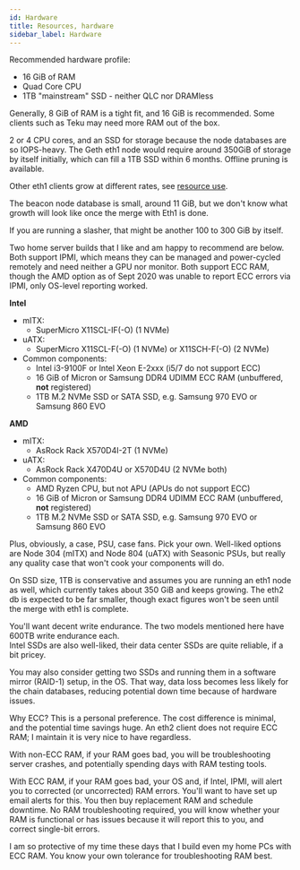 ```yaml
---
id: Hardware
title: Resources, hardware
sidebar_label: Hardware
---
```


Recommended hardware profile:
* 16 GiB of RAM
* Quad Core CPU
* 1TB "mainstream" SSD - neither QLC nor DRAMless

Generally, 8 GiB of RAM is a tight fit, and 16 GiB is recommended. Some clients
such as Teku may need more RAM out of the box.

2 or 4 CPU cores, and an SSD for storage because the node databases
are so IOPS-heavy. The Geth eth1 node would require around 350GiB of storage by
itself initially, which can fill a 1TB SSD within 6 months. Offline pruning is available.

Other eth1 clients grow at different rates, see [resource use](../Usage/ResourceUsage.md).

The beacon node database is small, around 11 GiB, but we don't know what growth will
look like once the merge with Eth1 is done.

If you are running a slasher, that might be another 100 to 300 GiB by itself.

Two home server builds that I like and am happy to recommend are below. Both support
IPMI, which means they can be managed and power-cycled remotely and need neither
a GPU nor monitor. Both support ECC RAM, though the AMD option as of Sept 2020
was unable to report ECC errors via IPMI, only OS-level reporting worked.

**Intel**

* mITX: 
  * SuperMicro X11SCL-IF(-O) (1 NVMe)
* uATX:
  * SuperMicro X11SCL-F(-O) (1 NVMe) or X11SCH-F(-O) (2 NVMe)
* Common components:
  * Intel i3-9100F or Intel Xeon E-2xxx (i5/7 do not support ECC)
  * 16 GiB of Micron or Samsung DDR4 UDIMM ECC RAM (unbuffered, **not** registered)
  * 1TB M.2 NVMe SSD or SATA SSD, e.g. Samsung 970 EVO or Samsung 860 EVO

**AMD**

* mITX:
  * AsRock Rack X570D4I-2T (1 NVMe)
* uATX:
  * AsRock Rack X470D4U or X570D4U (2 NVMe both)
* Common components:
  * AMD Ryzen CPU, but not APU (APUs do not support ECC)
  * 16 GiB of Micron or Samsung DDR4 UDIMM ECC RAM (unbuffered, **not** registered)
  * 1TB M.2 NVMe SSD or SATA SSD, e.g. Samsung 970 EVO or Samsung 860 EVO

Plus, obviously, a case, PSU, case fans. Pick your own. Well-liked
options are Node 304 (mITX) and Node 804 (uATX) with Seasonic PSUs,
but really any quality case that won't cook your components will do.

On SSD size, 1TB is conservative and assumes you are running
an eth1 node as well, which currently takes about 350 GiB and keeps
growing. The eth2 db is expected to be far smaller, though exact figures
won't be seen until the merge with eth1 is complete.

You'll want decent write endurance. The two models mentioned here have 600TB
write endurance each.<br />
Intel SSDs are also well-liked, their data center SSDs are quite reliable, if a bit pricey.

You may also consider getting two SSDs and running them in a software mirror
(RAID-1) setup, in the OS. That way, data loss becomes less likely for the
chain databases, reducing potential down time because of hardware issues.

Why ECC? This is a personal preference. The cost difference is minimal,
and the potential time savings huge. An eth2 client does not require
ECC RAM; I maintain it is very nice to have regardless.

With non-ECC RAM, if your RAM goes bad, you will be troubleshooting server
crashes, and potentially spending days with RAM testing tools.

With ECC RAM, if your RAM goes bad, your OS and, if Intel, IPMI, will alert
you to corrected (or uncorrected) RAM errors. You'll want to have set up
email alerts for this. You then buy replacement RAM and schedule downtime.
No RAM troubleshooting required, you will know whether your RAM is functional or has issues
because it will report this to you, and correct single-bit errors.

I am so protective of my time these days that I build even my
home PCs with ECC RAM. You know your own tolerance for troubleshooting
RAM best.
